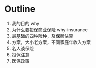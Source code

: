 # Outline

1. 我的目的 why
2. 为什么要投保商业保险 why-insurance
3. 最基础的四种险种，及保额估算
4. 方案，大小老方案，不同家庭年收入方案
5. 名人谈保险
6. 投保注意
7. 医保政策

